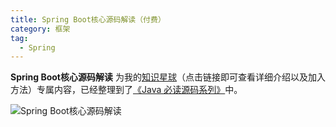 ```yaml
---
title: Spring Boot核心源码解读（付费）
category: 框架
tag:
  - Spring
---
```


**Spring Boot核心源码解读** 为我的[知识星球](https://javaguide.cn/about-the-author/zhishixingqiu-two-years.html)（点击链接即可查看详细介绍以及加入方法）专属内容，已经整理到了[《Java 必读源码系列》](https://javaguide.cn/zhuanlan/source-code-reading.html)中。

![Spring Boot核心源码解读](https://oss.javaguide.cn/xingqiu/springboot-source-code.png)

<!-- @include: @yuanma.snippet.md -->


<!-- @include: @article-footer.snippet.md -->